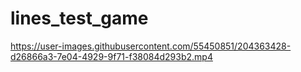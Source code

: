 # lines_test_game

https://user-images.githubusercontent.com/55450851/204363428-d26866a3-7e04-4929-9f71-f38084d293b2.mp4
